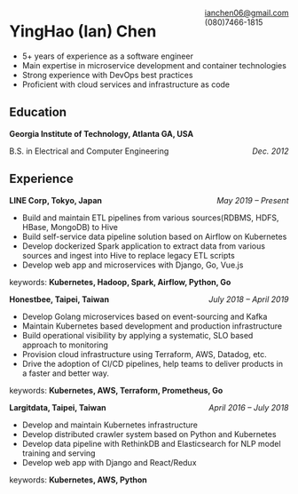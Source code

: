 <span style="float: right">ianchen06@gmail.com<br>(080)7466-1815</span>
# YingHao (Ian) Chen 
- 5+ years of experience as a software engineer
- Main expertise in microservice development and container technologies
- Strong experience with DevOps best practices
- Proficient with cloud services and infrastructure as code

## Education
**Georgia Institute of Technology, Atlanta GA, USA**

B.S. in Electrical and Computer Engineering
<span style="float: right">*Dec. 2012*</span>

## Experience
**LINE Corp, Tokyo, Japan**
<span style="float: right">*May 2019 &ndash; Present*</span>

- Build and maintain ETL pipelines from various sources(RDBMS, HDFS, HBase, MongoDB) to Hive
- Build self-service data pipeline solution based on Airflow on Kubernetes
- Develop dockerized Spark application to extract data from various sources and ingest into Hive to replace legacy ETL scripts
- Develop web app and microservices with Django, Go, Vue.js

keywords: **Kubernetes, Hadoop, Spark, Airflow, Python, Go**

**Honestbee, Taipei, Taiwan**
<span style="float: right">*July 2018 &ndash; April 2019*</span>

- Develop Golang microservices based on event-sourcing and Kafka
- Maintain Kubernetes based development and production infrastructure
- Build operational visibility by applying a systematic, SLO based approach to monitoring
- Provision cloud infrastructure using Terraform, AWS, Datadog, etc.
- Drive the adoption of CI/CD pipelines, help teams to deliver products in a faster and better way.

keywords: **Kubernetes, AWS, Terraform, Prometheus, Go**

**Largitdata, Taipei, Taiwan**
<span style="float: right">*April 2016 &ndash; July 2018*</span>

- Develop and maintain Kubernetes infrastructure
- Develop distributed crawler system based on Python and Kubernetes
- Develop data pipeline with RethinkDB and Elasticsearch for NLP model training and serving
- Develop web app with Django and React/Redux

keywords: **Kubernetes, AWS, Python**